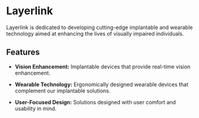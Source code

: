 # Layerlink

Layerlink is dedicated to developing cutting-edge implantable and wearable technology aimed at enhancing the lives of visually impaired individuals.

## Features

* **Vision Enhancement:** Implantable devices that provide real-time vision enhancement.

* **Wearable Technology:** Ergonomically designed wearable devices that complement our implantable solutions.

* **User-Focused Design:** Solutions designed with user comfort and usability in mind.